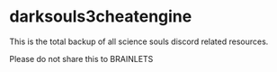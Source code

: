 # darksouls3cheatengine
This is the total backup of all science souls discord related resources.

Please do not share this to BRAINLETS

